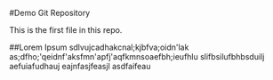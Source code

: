 #Demo Git Repository

This is the first file in this repo.


##Lorem Ipsum
sdlvujcadhakcnal;kjbfva;oidn'lak
as;dfho;'qeidnf'aksfmn'apfj'aqfkmnsoaefbh;ieufhlu
slifbsilufbhbsduilj
aefuiafudhauj
eajnfasjfeasjl
asdfaifeau

